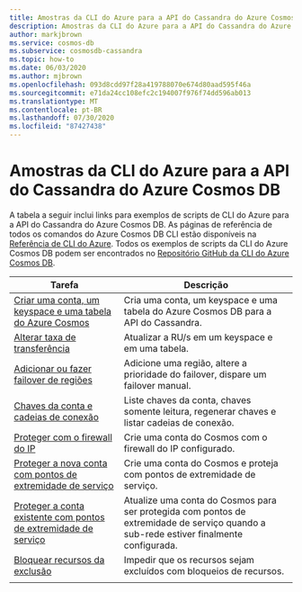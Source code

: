 ```yaml
---
title: Amostras da CLI do Azure para a API do Cassandra do Azure Cosmos DB
description: Amostras da CLI do Azure para a API do Cassandra do Azure Cosmos DB
author: markjbrown
ms.service: cosmos-db
ms.subservice: cosmosdb-cassandra
ms.topic: how-to
ms.date: 06/03/2020
ms.author: mjbrown
ms.openlocfilehash: 093d8cdd97f28a419788070e674d80aad595f46a
ms.sourcegitcommit: e71da24cc108efc2c194007f976f74dd596ab013
ms.translationtype: MT
ms.contentlocale: pt-BR
ms.lasthandoff: 07/30/2020
ms.locfileid: "87427438"
---
```

# <a name="azure-cli-samples-for-azure-cosmos-db-cassandra-api"></a>Amostras da CLI do Azure para a API do Cassandra do Azure Cosmos DB

A tabela a seguir inclui links para exemplos de scripts de CLI do Azure para a API do Cassandra do Azure Cosmos DB. As páginas de referência de todos os comandos do Azure Cosmos DB CLI estão disponíveis na [Referência de CLI do Azure](/cli/azure/cosmosdb). Todos os exemplos de scripts da CLI do Azure Cosmos DB podem ser encontrados no [Repositório GitHub da CLI do Azure Cosmos DB](https://github.com/Azure-Samples/azure-cli-samples/tree/master/cosmosdb).

|Tarefa | Descrição |
|---|---|
| [Criar uma conta, um keyspace e uma tabela do Azure Cosmos](scripts/cli/cassandra/create.md?toc=%2fcli%2fazure%2ftoc.json)| Cria uma conta, um keyspace e uma tabela do Azure Cosmos DB para a API do Cassandra. |
| [Alterar taxa de transferência](scripts/cli/cassandra/throughput.md?toc=%2fcli%2fazure%2ftoc.json) | Atualizar a RU/s em um keyspace e em uma tabela.|
| [Adicionar ou fazer failover de regiões](scripts/cli/common/regions.md?toc=%2fcli%2fazure%2ftoc.json) | Adicione uma região, altere a prioridade do failover, dispare um failover manual.|
| [Chaves da conta e cadeias de conexão](scripts/cli/common/keys.md?toc=%2fcli%2fazure%2ftoc.json) | Liste chaves da conta, chaves somente leitura, regenerar chaves e listar cadeias de conexão.|
| [Proteger com o firewall do IP](scripts/cli/common/ipfirewall.md?toc=%2fcli%2fazure%2ftoc.json)| Crie uma conta do Cosmos com o firewall do IP configurado.|
| [Proteger a nova conta com pontos de extremidade de serviço](scripts/cli/common/service-endpoints.md?toc=%2fcli%2fazure%2ftoc.json)| Crie uma conta do Cosmos e proteja com pontos de extremidade de serviço.|
| [Proteger a conta existente com pontos de extremidade de serviço](scripts/cli/common/service-endpoints-ignore-missing-vnet.md?toc=%2fcli%2fazure%2ftoc.json)| Atualize uma conta do Cosmos para ser protegida com pontos de extremidade de serviço quando a sub-rede estiver finalmente configurada.|
| [Bloquear recursos da exclusão](scripts/cli/cassandra/lock.md?toc=%2fcli%2fazure%2ftoc.json)| Impedir que os recursos sejam excluídos com bloqueios de recursos.|
|||
